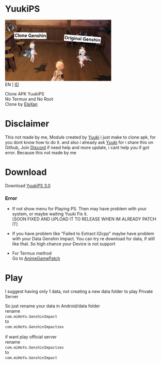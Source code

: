 # YuukiPS
<img src="clone.jpg" width="350"/><br />
EN | [ID](https://github.com/ElaXan/YuukiProxy/blob/main/README-id.md)

Clone APK YuukiPS <br />
No Termux and No Root <br />
Clone by [ElaXan](https://discord.com/users/506212044152897546)

# Disclaimer
This not made by me, Module created by [Yuuki](https://github.com/akbaryahya) i just make to clone apk, for you dont know how to do it. and also i already ask [Yuuki](https://github.com/akbaryahya) for i share this on Github, Join [Discord](https://discord.gg/yuukips) if need help and more update, i cant help you if got error. Because this not made by me

# Download
Download [YuukiPS 3.0](https://github.com/ElaXan/YuukiProxy/releases/tag/3.0)

### Error
* If not show menu for Playing PS. Then may have problem with your system, or maybe waiting Yuuki Fix it.<br />[SOON FIXED AND UPLOAD IT TO RELEASE WHEN IM ALREADY PATCH IT]

* If you have problem like "Failed to Extract il2cpp" maybe have problem with your Data Genshin Impact. You can try re download for data, if still like that. So high chance your Device is not support

* For Termux method\
Go to [AnimeGamePatch](https://github.com/ElaXan/AnimeGamePatch)

# Play
I suggest having only 1 data, not creating a new data folder to play Private Server

So just rename your data in Android/data folder <br />
rename<br />
`com.miHoYo.GenshinImpact`<br />to<br />`com.miHoYo.GenshinImpactzex` <br />
<br />if want play official server <br />
rename<br />`com.miHoYo.GenshinImpactzex`<br />to<br />`com.miHoYo.GenshinImpact`
